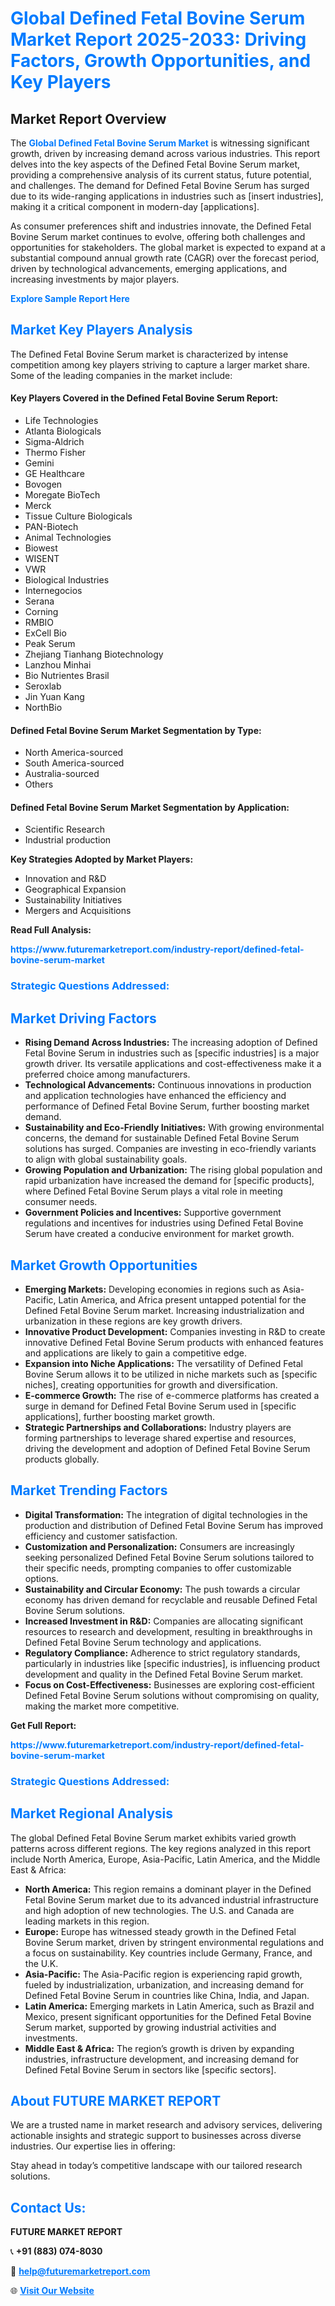 <h1 style="color: #007BFF;">Global Defined Fetal Bovine Serum Market Report 2025-2033: Driving Factors, Growth Opportunities, and Key Players</h1>

<section id="overview">
<h2>Market Report Overview</h2>
<p>The <a href="https://www.futuremarketreport.com/industry-report/defined-fetal-bovine-serum-market" style="color: #007BFF; text-decoration: none;"><strong>Global Defined Fetal Bovine Serum Market</strong></a> is witnessing significant growth, driven by increasing demand across various industries. This report delves into the key aspects of the Defined Fetal Bovine Serum market, providing a comprehensive analysis of its current status, future potential, and challenges. The demand for Defined Fetal Bovine Serum has surged due to its wide-ranging applications in industries such as [insert industries], making it a critical component in modern-day [applications].</p>
<p>As consumer preferences shift and industries innovate, the Defined Fetal Bovine Serum market continues to evolve, offering both challenges and opportunities for stakeholders. The global market is expected to expand at a substantial compound annual growth rate (CAGR) over the forecast period, driven by technological advancements, emerging applications, and increasing investments by major players.</p>
</section>

<section id="overview">
<p><a href="https://www.futuremarketreport.com/request-sample/reportId=64637" style="color: #007BFF; text-decoration: none;"><strong>Explore Sample Report Here</strong></a></p>
</section>

<section id="key-players">
<h2 style="color: #007BFF;">Market Key Players Analysis</h2>
<p>The Defined Fetal Bovine Serum market is characterized by intense competition among key players striving to capture a larger market share. Some of the leading companies in the market include:</p>
<h4>Key Players Covered in the Defined Fetal Bovine Serum Report:</h4>
<ul><li>Life Technologies</li><li>Atlanta Biologicals</li><li>Sigma-Aldrich</li><li>Thermo Fisher</li><li>Gemini</li><li>GE Healthcare</li><li>Bovogen</li><li>Moregate BioTech</li><li>Merck</li><li>Tissue Culture Biologicals</li><li>PAN-Biotech</li><li>Animal Technologies</li><li>Biowest</li><li>WISENT</li><li>VWR</li><li>Biological Industries</li><li>Internegocios</li><li>Serana</li><li>Corning</li><li>RMBIO</li><li>ExCell Bio</li><li>Peak Serum</li><li>Zhejiang Tianhang Biotechnology</li><li>Lanzhou Minhai</li><li>Bio Nutrientes Brasil</li><li>Seroxlab</li><li>Jin Yuan Kang</li><li>NorthBio</li></ul>
<h4>Defined Fetal Bovine Serum Market Segmentation by Type:</h4>
<ul><li>North America-sourced</li><li>South America-sourced</li><li>Australia-sourced</li><li>Others</li></ul>

<h4>Defined Fetal Bovine Serum Market Segmentation by Application:</h4>
<ul><li>Scientific Research</li><li>Industrial production</li></ul>
<p><strong>Key Strategies Adopted by Market Players:</strong></p>
<ul>
<li>Innovation and R&D</li>
<li>Geographical Expansion</li>
<li>Sustainability Initiatives</li>
<li>Mergers and Acquisitions</li>
</ul>
</section>

<section>
<p><strong>Read Full Analysis: </strong></p><a href="https://www.futuremarketreport.com/industry-report/defined-fetal-bovine-serum-market" style="color: #007BFF; text-decoration: none;"><strong>https://www.futuremarketreport.com/industry-report/defined-fetal-bovine-serum-market</strong></a>
<h3 style="color: #007BFF;">Strategic Questions Addressed:</h3>
</section>

<section id="driving-factors">
<h2 style="color: #007BFF;">Market Driving Factors</h2>
<ul>
<li><strong>Rising Demand Across Industries:</strong> The increasing adoption of Defined Fetal Bovine Serum in industries such as [specific industries] is a major growth driver. Its versatile applications and cost-effectiveness make it a preferred choice among manufacturers.</li>
<li><strong>Technological Advancements:</strong> Continuous innovations in production and application technologies have enhanced the efficiency and performance of Defined Fetal Bovine Serum, further boosting market demand.</li>
<li><strong>Sustainability and Eco-Friendly Initiatives:</strong> With growing environmental concerns, the demand for sustainable Defined Fetal Bovine Serum solutions has surged. Companies are investing in eco-friendly variants to align with global sustainability goals.</li>
<li><strong>Growing Population and Urbanization:</strong> The rising global population and rapid urbanization have increased the demand for [specific products], where Defined Fetal Bovine Serum plays a vital role in meeting consumer needs.</li>
<li><strong>Government Policies and Incentives:</strong> Supportive government regulations and incentives for industries using Defined Fetal Bovine Serum have created a conducive environment for market growth.</li>
</ul>
</section>

<section id="growth-opportunities">
<h2 style="color: #007BFF;">Market Growth Opportunities</h2>
<ul>
<li><strong>Emerging Markets:</strong> Developing economies in regions such as Asia-Pacific, Latin America, and Africa present untapped potential for the Defined Fetal Bovine Serum market. Increasing industrialization and urbanization in these regions are key growth drivers.</li>
<li><strong>Innovative Product Development:</strong> Companies investing in R&D to create innovative Defined Fetal Bovine Serum products with enhanced features and applications are likely to gain a competitive edge.</li>
<li><strong>Expansion into Niche Applications:</strong> The versatility of Defined Fetal Bovine Serum allows it to be utilized in niche markets such as [specific niches], creating opportunities for growth and diversification.</li>
<li><strong>E-commerce Growth:</strong> The rise of e-commerce platforms has created a surge in demand for Defined Fetal Bovine Serum used in [specific applications], further boosting market growth.</li>
<li><strong>Strategic Partnerships and Collaborations:</strong> Industry players are forming partnerships to leverage shared expertise and resources, driving the development and adoption of Defined Fetal Bovine Serum products globally.</li>
</ul>
</section>

<section id="trending-factors">
<h2 style="color: #007BFF;">Market Trending Factors</h2>
<ul>
<li><strong>Digital Transformation:</strong> The integration of digital technologies in the production and distribution of Defined Fetal Bovine Serum has improved efficiency and customer satisfaction.</li>
<li><strong>Customization and Personalization:</strong> Consumers are increasingly seeking personalized Defined Fetal Bovine Serum solutions tailored to their specific needs, prompting companies to offer customizable options.</li>
<li><strong>Sustainability and Circular Economy:</strong> The push towards a circular economy has driven demand for recyclable and reusable Defined Fetal Bovine Serum solutions.</li>
<li><strong>Increased Investment in R&D:</strong> Companies are allocating significant resources to research and development, resulting in breakthroughs in Defined Fetal Bovine Serum technology and applications.</li>
<li><strong>Regulatory Compliance:</strong> Adherence to strict regulatory standards, particularly in industries like [specific industries], is influencing product development and quality in the Defined Fetal Bovine Serum market.</li>
<li><strong>Focus on Cost-Effectiveness:</strong> Businesses are exploring cost-efficient Defined Fetal Bovine Serum solutions without compromising on quality, making the market more competitive.</li>
</ul>
</section>

<section>
<p><strong>Get Full Report: </strong></p><a href="https://www.futuremarketreport.com/industry-report/defined-fetal-bovine-serum-market" style="color: #007BFF; text-decoration: none;"><strong>https://www.futuremarketreport.com/industry-report/defined-fetal-bovine-serum-market</strong></a>
<h3 style="color: #007BFF;">Strategic Questions Addressed:</h3>
</section>


<section id="regional-analysis">
<h2 style="color: #007BFF;">Market Regional Analysis</h2>
<p>The global Defined Fetal Bovine Serum market exhibits varied growth patterns across different regions. The key regions analyzed in this report include North America, Europe, Asia-Pacific, Latin America, and the Middle East & Africa:</p>
<ul>
<li><strong>North America:</strong> This region remains a dominant player in the Defined Fetal Bovine Serum market due to its advanced industrial infrastructure and high adoption of new technologies. The U.S. and Canada are leading markets in this region.</li>
<li><strong>Europe:</strong> Europe has witnessed steady growth in the Defined Fetal Bovine Serum market, driven by stringent environmental regulations and a focus on sustainability. Key countries include Germany, France, and the U.K.</li>
<li><strong>Asia-Pacific:</strong> The Asia-Pacific region is experiencing rapid growth, fueled by industrialization, urbanization, and increasing demand for Defined Fetal Bovine Serum in countries like China, India, and Japan.</li>
<li><strong>Latin America:</strong> Emerging markets in Latin America, such as Brazil and Mexico, present significant opportunities for the Defined Fetal Bovine Serum market, supported by growing industrial activities and investments.</li>
<li><strong>Middle East & Africa:</strong> The region’s growth is driven by expanding industries, infrastructure development, and increasing demand for Defined Fetal Bovine Serum in sectors like [specific sectors].</li>
</ul>
</section>

<footer>
<h2 style="color: #007BFF;">About FUTURE MARKET REPORT</h2>
<p>We are a trusted name in market research and advisory services, delivering actionable insights and strategic support to businesses across diverse industries. Our expertise lies in offering:</p>

<p>Stay ahead in today’s competitive landscape with our tailored research solutions.</p>

<h2 style="color: #007BFF;">Contact Us:</h2>
<p><strong>FUTURE MARKET REPORT</strong></p>
<p>📞 <strong>+91 (883) 074-8030</strong></p>
<p>📧 <strong><a href="mailto:help@futuremarketreport.com" style="color: #007BFF;">help@futuremarketreport.com</a></strong></p>
<p>🌐 <strong><a href="https://www.futuremarketreport.com/" style="color: #007BFF;">Visit Our Website</a></strong></p>
</footer>
